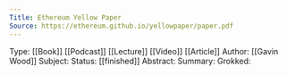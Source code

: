 ```yaml
---
Title: Ethereum Yellow Paper
Source: https://ethereum.github.io/yellowpaper/paper.pdf
---
```

Type: [[Book]] [[Podcast]] [[Lecture]] [[Video]] [[Article]]
Author: [[Gavin Wood]]
Subject:
Status: [[finished]]
Abstract:
Summary:
Grokked: